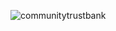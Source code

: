 ![communitytrustbank](https://cloud.githubusercontent.com/assets/8837791/18261772/63984146-73c1-11e6-96d0-3b1c07c9e685.jpg)
